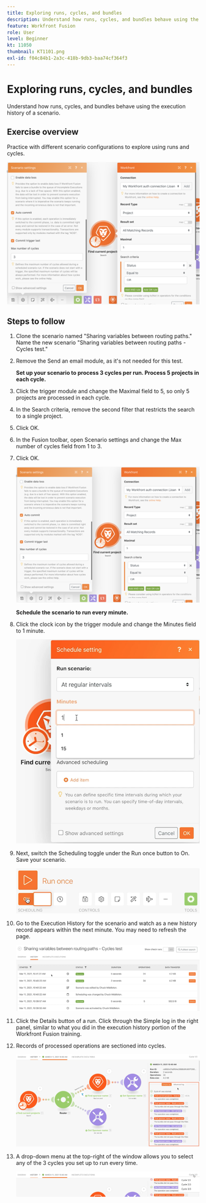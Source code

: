 ```yaml
---
title: Exploring runs, cycles, and bundles
description: Understand how runs, cycles, and bundles behave using the execution history of a scenario.
feature: Workfront Fusion
role: User
level: Beginner
kt: 11050
thumbnail: KT1101.png
exl-id: f04c84b1-2a3c-418b-9db3-baa74cf364f3
---
```

# Exploring runs, cycles, and bundles

Understand how runs, cycles, and bundles behave using the execution history of a scenario.

## Exercise overview

Practice with different scenario configurations to explore using runs and cycles.

   ![Exploring runs cycles and bundles Image 1](../12-exercises/assets/exploring-runs-cycles-and-bundles-walkthrough-1.png)

## Steps to follow

1. Clone the scenario named "Sharing variables between routing paths." Name the new scenario "Sharing variables between routing paths - Cycles test."
1. Remove the Send an email module, as it's not needed for this test.

    **Set up your scenario to process 3 cycles per run. Process 5 projects in each cycle.**

1. Click the trigger module and change the Maximal field to 5, so only 5 projects are processed in each cycle.
1. In the Search criteria, remove the second filter that restricts the search to a single project.
1. Click OK.

1. In the Fusion toolbar, open Scenario settings and change the Max number of cycles field from 1 to 3.
1. Click OK.

   ![Exploring runs cycles and bundles Image 1](../12-exercises/assets/exploring-runs-cycles-and-bundles-walkthrough-1.png)


    **Schedule the scenario to run every minute.**

1. Click the clock icon by the trigger module and change the Minutes field to 1 minute.

   ![Exploring runs cycles and bundles Image 2](../12-exercises/assets/exploring-runs-cycles-and-bundles-walkthrough-2.png)
   
1. Next, switch the Scheduling toggle under the Run once button to On. Save your scenario.

   ![Exploring runs cycles and bundles Image 3](../12-exercises/assets/exploring-runs-cycles-and-bundles-walkthrough-3.png)

1. Go to the Execution History for the scenario and watch as a new history record appears within the next minute. You may need to refresh the page.

   ![Exploring runs cycles and bundles Image 1](../12-exercises/assets/exploring-runs-cycles-and-bundles-walkthrough-4.png)

1. Click the Details button of a run. Click through the Simple log in the right panel, similar to what you did in the execution history portion of the Workfront Fusion training.
1. Records of processed operations are sectioned into cycles.

   ![Exploring runs cycles and bundles Image 5](../12-exercises/assets/exploring-runs-cycles-and-bundles-walkthrough-5.png)

1. A drop-down menu at the top-right of the window allows you to select any of the 3 cycles you set up to run every time.

   ![Exploring runs cycles and bundles Image 6](../12-exercises/assets/exploring-runs-cycles-and-bundles-walkthrough-6.png)
